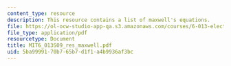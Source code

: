 ```yaml
---
content_type: resource
description: This resource contains a list of maxwell's equations.
file: https://ol-ocw-studio-app-qa.s3.amazonaws.com/courses/6-013-electromagnetics-and-applications-spring-2009/5ba9999170b765b7d1f1a4b9936af3bc_MIT6_013S09_res_maxwell.pdf
file_type: application/pdf
resourcetype: Document
title: MIT6_013S09_res_maxwell.pdf
uid: 5ba99991-70b7-65b7-d1f1-a4b9936af3bc
---
```

